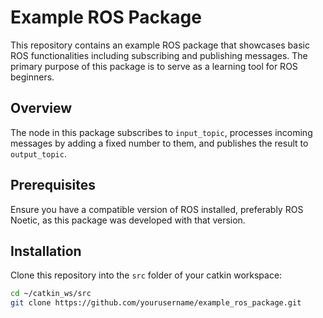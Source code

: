 # Example ROS Package

This repository contains an example ROS package that showcases basic ROS functionalities including subscribing and publishing messages. The primary purpose of this package is to serve as a learning tool for ROS beginners.

<!-- This README serves as a template that I use for quickly setting up new ROS packages/nodes, mainly because it saves time and effort when starting new projects. -->

## Overview

The node in this package subscribes to `input_topic`, processes incoming messages by adding a fixed number to them, and publishes the result to `output_topic`.

## Prerequisites

Ensure you have a compatible version of ROS installed, preferably ROS Noetic, as this package was developed with that version.

## Installation

Clone this repository into the `src` folder of your catkin workspace:

```bash
cd ~/catkin_ws/src
git clone https://github.com/yourusername/example_ros_package.git
